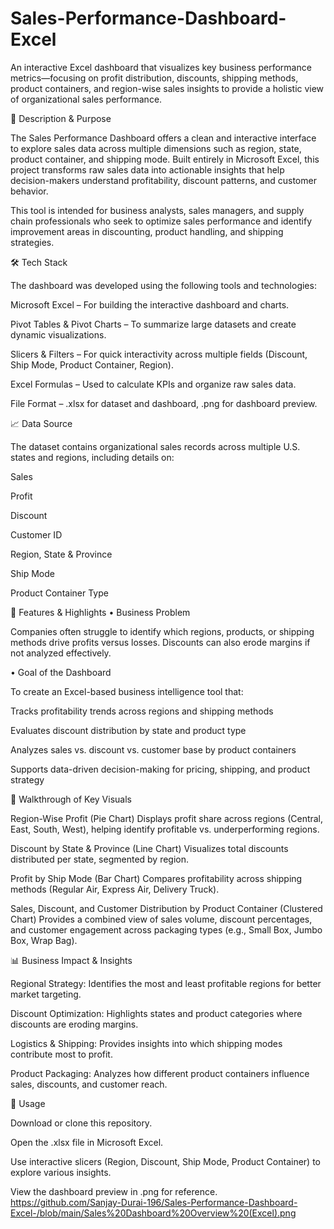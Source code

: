 # Sales-Performance-Dashboard-Excel
An interactive Excel dashboard that visualizes key business performance metrics—focusing on profit distribution, discounts, shipping methods, product containers, and region-wise sales insights to provide a holistic view of organizational sales performance.

📌 Description & Purpose

The Sales Performance Dashboard offers a clean and interactive interface to explore sales data across multiple dimensions such as region, state, product container, and shipping mode. Built entirely in Microsoft Excel, this project transforms raw sales data into actionable insights that help decision-makers understand profitability, discount patterns, and customer behavior.

This tool is intended for business analysts, sales managers, and supply chain professionals who seek to optimize sales performance and identify improvement areas in discounting, product handling, and shipping strategies.

🛠 Tech Stack

The dashboard was developed using the following tools and technologies:

Microsoft Excel – For building the interactive dashboard and charts.

Pivot Tables & Pivot Charts – To summarize large datasets and create dynamic visualizations.

Slicers & Filters – For quick interactivity across multiple fields (Discount, Ship Mode, Product Container, Region).

Excel Formulas – Used to calculate KPIs and organize raw sales data.

File Format – .xlsx for dataset and dashboard, .png for dashboard preview.

📈 Data Source

The dataset contains organizational sales records across multiple U.S. states and regions, including details on:

Sales

Profit

Discount

Customer ID

Region, State & Province

Ship Mode

Product Container Type

🚀 Features & Highlights
• Business Problem

Companies often struggle to identify which regions, products, or shipping methods drive profits versus losses. Discounts can also erode margins if not analyzed effectively.

• Goal of the Dashboard

To create an Excel-based business intelligence tool that:

Tracks profitability trends across regions and shipping methods

Evaluates discount distribution by state and product type

Analyzes sales vs. discount vs. customer base by product containers

Supports data-driven decision-making for pricing, shipping, and product strategy

🎯 Walkthrough of Key Visuals

Region-Wise Profit (Pie Chart)
Displays profit share across regions (Central, East, South, West), helping identify profitable vs. underperforming regions.

Discount by State & Province (Line Chart)
Visualizes total discounts distributed per state, segmented by region.

Profit by Ship Mode (Bar Chart)
Compares profitability across shipping methods (Regular Air, Express Air, Delivery Truck).

Sales, Discount, and Customer Distribution by Product Container (Clustered Chart)
Provides a combined view of sales volume, discount percentages, and customer engagement across packaging types (e.g., Small Box, Jumbo Box, Wrap Bag).

📊 Business Impact & Insights

Regional Strategy: Identifies the most and least profitable regions for better market targeting.

Discount Optimization: Highlights states and product categories where discounts are eroding margins.

Logistics & Shipping: Provides insights into which shipping modes contribute most to profit.

Product Packaging: Analyzes how different product containers influence sales, discounts, and customer reach.

📎 Usage

Download or clone this repository.

Open the .xlsx file in Microsoft Excel.

Use interactive slicers (Region, Discount, Ship Mode, Product Container) to explore various insights.

View the dashboard preview in .png for reference.
https://github.com/Sanjay-Durai-196/Sales-Performance-Dashboard-Excel-/blob/main/Sales%20Dashboard%20Overview%20(Excel).png
